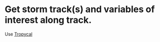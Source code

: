 # Get storm track(s) and variables of interest along track.

Use [Tropycal](https://tropycal.github.io/tropycal/index.html)
